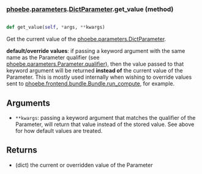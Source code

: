 ### [phoebe](phoebe.md).[parameters](phoebe.parameters.md).[DictParameter](phoebe.parameters.DictParameter.md).get_value (method)


```py

def get_value(self, *args, **kwargs)

```



Get the current value of the [phoebe.parameters.DictParameter](phoebe.parameters.DictParameter.md).

**default/override values**: if passing a keyword argument with the same
    name as the Parameter qualifier (see
    [phoebe.parameters.Parameter.qualifier](phoebe.parameters.Parameter.qualifier.md)), then the value passed
    to that keyword argument will be returned **instead of** the current
    value of the Parameter.  This is mostly used internally when
    wishing to override values sent to
    [phoebe.frontend.bundle.Bundle.run_compute](phoebe.frontend.bundle.Bundle.run_compute.md), for example.

Arguments
----------
* `**kwargs`: passing a keyword argument that matches the qualifier
    of the Parameter, will return that value instead of the stored value.
    See above for how default values are treated.

Returns
--------
* (dict) the current or overridden value of the Parameter

